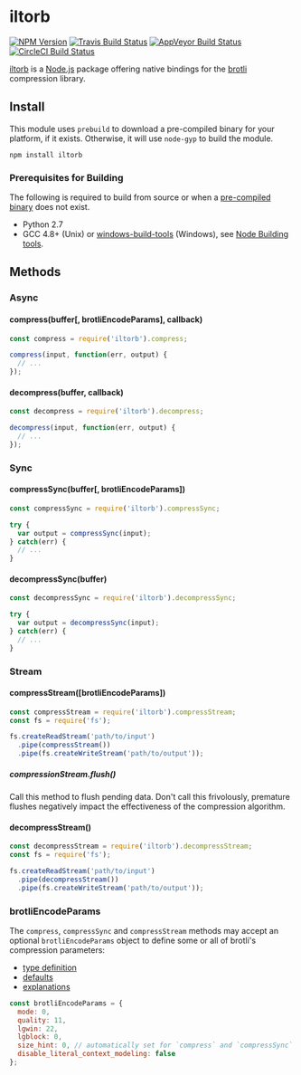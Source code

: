 # iltorb

[![NPM Version][npm-badge]][npm-url]
[![Travis Build Status][travis-badge]][travis-url]
[![AppVeyor Build Status][appveyor-badge]][appveyor-url]
[![CircleCI Build Status][circleci-badge]][circleci-url]

[iltorb](https://www.npmjs.com/package/iltorb) is a [Node.js](https://nodejs.org) package offering native bindings for the [brotli](https://github.com/google/brotli) compression library.

## Install

This module uses `prebuild` to download a pre-compiled binary for your platform, if it exists. Otherwise, it will use `node-gyp` to build the module.

```
npm install iltorb
```

### Prerequisites for Building

The following is required to build from source or when a [pre-compiled binary](https://github.com/MayhemYDG/iltorb/releases) does not exist.

- Python 2.7
- GCC 4.8+ (Unix) or [windows-build-tools](https://github.com/felixrieseberg/windows-build-tools) (Windows), see [Node Building tools](https://github.com/nodejs/node-gyp#installation).

## Methods

### Async

#### compress(buffer[, brotliEncodeParams], callback)

```javascript
const compress = require('iltorb').compress;

compress(input, function(err, output) {
  // ...
});
```

#### decompress(buffer, callback)

```javascript
const decompress = require('iltorb').decompress;

decompress(input, function(err, output) {
  // ...
});
```

### Sync

#### compressSync(buffer[, brotliEncodeParams])

```javascript
const compressSync = require('iltorb').compressSync;

try {
  var output = compressSync(input);
} catch(err) {
  // ...
}
```

#### decompressSync(buffer)

```javascript
const decompressSync = require('iltorb').decompressSync;

try {
  var output = decompressSync(input);
} catch(err) {
  // ...
}
```

### Stream

#### compressStream([brotliEncodeParams])

```javascript
const compressStream = require('iltorb').compressStream;
const fs = require('fs');

fs.createReadStream('path/to/input')
  .pipe(compressStream())
  .pipe(fs.createWriteStream('path/to/output'));
```

##### compressionStream.flush()

Call this method to flush pending data. Don't call this frivolously, premature flushes negatively impact the effectiveness of the compression algorithm.

#### decompressStream()

```javascript
const decompressStream = require('iltorb').decompressStream;
const fs = require('fs');

fs.createReadStream('path/to/input')
  .pipe(decompressStream())
  .pipe(fs.createWriteStream('path/to/output'));
```

### brotliEncodeParams

The `compress`, `compressSync` and `compressStream` methods may accept an optional `brotliEncodeParams` object to define some or all of brotli's compression parameters:
- [type definition](https://github.com/google/brotli/blob/v1.0.2/c/enc/quality.h#L43-L52)
- [defaults](https://github.com/google/brotli/blob/v1.0.2/c/enc/encode.c#L672-L679)
- [explanations](https://github.com/google/brotli/blob/v1.0.2/c/include/brotli/encode.h#L128-L180)

```javascript
const brotliEncodeParams = {
  mode: 0,
  quality: 11,
  lgwin: 22,
  lgblock: 0,
  size_hint: 0, // automatically set for `compress` and `compressSync`
  disable_literal_context_modeling: false
};
```

[npm-badge]: https://img.shields.io/npm/v/iltorb.svg
[npm-url]: https://www.npmjs.com/package/iltorb
[travis-badge]: https://img.shields.io/travis/MayhemYDG/iltorb.svg
[travis-url]: https://travis-ci.org/MayhemYDG/iltorb
[appveyor-badge]: https://ci.appveyor.com/api/projects/status/ysib4o1bfey84lqk/branch/master?svg=true
[appveyor-url]: https://ci.appveyor.com/project/MayhemYDG/iltorb
[circleci-badge]: https://circleci.com/gh/MayhemYDG/iltorb/tree/master.svg?style=shield
[circleci-url]: https://circleci.com/gh/MayhemYDG/iltorb/tree/master
